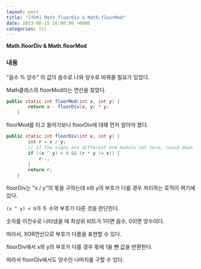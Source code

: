 ```yaml
---
layout: post
title: "[자바] Math.floorDiv & Math.floorMod"
date: 2023-06-15 16:00:00 +0900
categories: til
---
```


**Math.floorDiv & Math.floorMod**

### 내용

"음수 % 양수" 의 값이 음수로 나와 양수로 바꿔줄 필요가 있었다.

Math클래스의 floorMod라는 연산을 찾았다.

```java
public static int floorMod(int x, int y) {
        return x - floorDiv(x, y) * y;
    }
```

floorMod를 타고 들어가보니 floorDiv에 대해 먼저 알아야 했다.

```java
public static int floorDiv(int x, int y) {
        int r = x / y;
        // if the signs are different and modulo not zero, round down
        if ((x ^ y) < 0 && (r * y != x)) {
            r--;
        }
        return r;
    }
```

floorDiv는 "x / y"의 몫을 구하는데  x와 y의 부호가 다를 경우 처리하는 로직이 여기에 있다.

<code>(x ^ y) < 0</code>가 두 수의 부호가 다른 것을 판단한다.

숫자를 이진수로 나타냈을 때 최상위 비트가 1이면 음수, 0이면 양수이다.

따라서, XOR연산으로 부호가 다름을 표현할 수 있다.

floorDiv에서 x와 y의 부호가 다를 경우 몫에 1을 뺀 값을 반환한다.

따라서 floorDiv에서도 양수인 나머지를 구할 수 있다.


